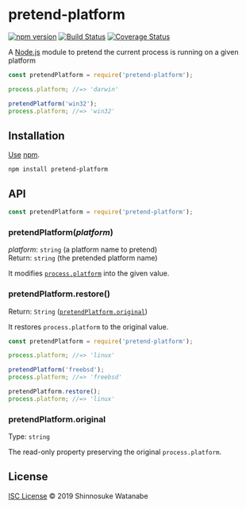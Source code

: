 # pretend-platform

[![npm version](https://img.shields.io/npm/v/pretend-platform.svg)](https://www.npmjs.com/package/pretend-platform)
[![Build Status](https://travis-ci.com/shinnn/pretend-platform.svg?branch=master)](https://travis-ci.com/shinnn/pretend-platform)
[![Coverage Status](https://img.shields.io/coveralls/shinnn/pretend-platform.svg)](https://coveralls.io/github/shinnn/pretend-platform)

A [Node.js](https://nodejs.org/) module to pretend the current process is running on a given platform

```javascript
const pretendPlatform = require('pretend-platform');

process.platform; //=> 'darwin'

pretendPlatform('win32');
process.platform; //=> 'win32'
```

## Installation

[Use](https://docs.npmjs.com/cli/install) [npm](https://docs.npmjs.com/about-npm/).

```
npm install pretend-platform
```

## API

```javascript
const pretendPlatform = require('pretend-platform');
```

### pretendPlatform(*platform*)

*platform*: `string` (a platform name to pretend)  
Return: `string` (the pretended platform name)

It modifies [`process.platform`](https://nodejs.org/api/process.html#process_process_platform) into the given value.

### pretendPlatform.restore()

Return: `String` ([`pretendPlatform.original`](#pretendplatformoriginal))

It restores `process.platform` to the original value.

```javascript
const pretendPlatform = require('pretend-platform');

process.platform; //=> 'linux'

pretendPlatform('freebsd');
process.platform; //=> 'freebsd'

pretendPlatform.restore();
process.platform; //=> 'linux'
```

### pretendPlatform.original

Type: `string`

The read-only property preserving the original `process.platform`.

## License

[ISC License](./LICENSE) © 2019 Shinnosuke Watanabe
